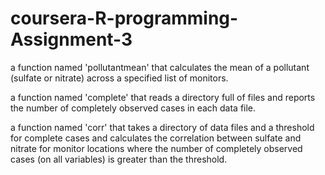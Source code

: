 coursera-R-programming-Assignment-3
===================================
a function named 'pollutantmean' that calculates the mean of a pollutant (sulfate or nitrate) across a specified list of monitors. 

a function named 'complete' that reads a directory full of files and reports the number of completely observed cases in each data file.

a function named 'corr' that takes a directory of data files and a threshold for complete cases and calculates the correlation between sulfate and nitrate for monitor locations where the number of completely observed cases (on all variables) is greater than the threshold. 
